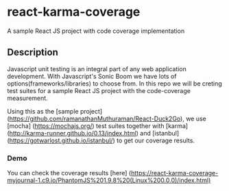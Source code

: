 # react-karma-coverage
A sample React JS project with code coverage implementation 

## Description
Javascript unit testing is an integral part of any web application development. With Javascript's Sonic Boom we have lots of options(frameworks/libraries) to choose from. In this repo we will be creting test suites for a sample React JS project with the code-coverage measurement.

Using this as the [sample project] (https://github.com/ramanathanMuthuraman/React-Duck2Go), we use [mocha] (https://mochajs.org/) test suites together with [karma] (http://karma-runner.github.io/0.13/index.html) and [istanbul] (https://gotwarlost.github.io/istanbul/) to get our coverage results.

### Demo

You can check the coverage results [here] (https://react-karma-coverage-myjournal-1.c9.io/PhantomJS%201.9.8%20(Linux%200.0.0)/index.html)

